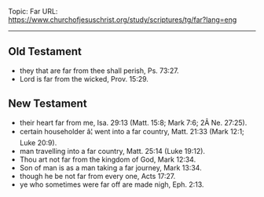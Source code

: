 Topic: Far
URL: https://www.churchofjesuschrist.org/study/scriptures/tg/far?lang=eng

---

## Old Testament

- they that are far from thee shall perish, Ps. 73:27.
- Lord is far from the wicked, Prov. 15:29.

## New Testament

- their heart far from me, Isa. 29:13 (Matt. 15:8; Mark 7:6; 2Â Ne. 27:25).
- certain householder â¦ went into a far country, Matt. 21:33 (Mark 12:1; Luke 20:9).
- man travelling into a far country, Matt. 25:14 (Luke 19:12).
- Thou art not far from the kingdom of God, Mark 12:34.
- Son of man is as a man taking a far journey, Mark 13:34.
- though he be not far from every one, Acts 17:27.
- ye who sometimes were far off are made nigh, Eph. 2:13.

